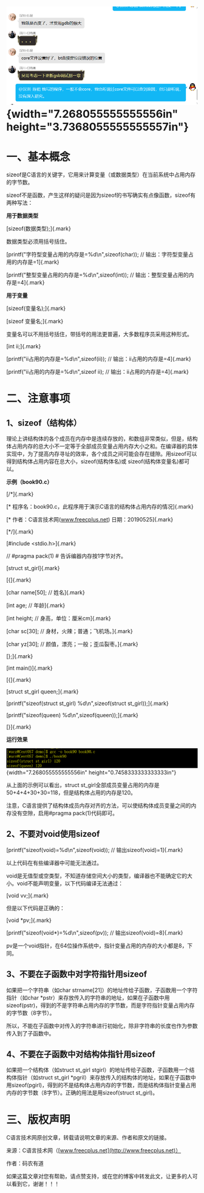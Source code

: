 # ![](/images/93/media/image1.png){width="7.268055555555556in" height="3.7368055555555557in"}

# 一、基本概念

sizeof是C语言的关键字，它用来计算变量（或数据类型）在当前系统中占用内存的字节数。

sizeof不是函数，产生这样的疑问是因为sizeof的书写确实有点像函数，sizeof有两种写法：

**用于数据类型**

[sizeof(数据类型);]{.mark}

数据类型必须用括号括住。　

[printf(\"字符型变量占用的内存是=%d\\n\",sizeof(char)); //
输出：字符型变量占用的内存是=1]{.mark}

[printf(\"整型变量占用的内存是=%d\\n\",sizeof(int)); //
输出：整型变量占用的内存是=4]{.mark}

**用于变量**

[sizeof(变量名);]{.mark}

[sizeof 变量名;]{.mark}

变量名可以不用括号括住，带括号的用法更普遍，大多数程序员采用这种形式。　

[int ii;]{.mark}

[printf(\"ii占用的内存是=%d\\n\",sizeof(ii)); //
输出：ii占用的内存是=4]{.mark}

[printf(\"ii占用的内存是=%d\\n\",sizeof ii); //
输出：ii占用的内存是=4]{.mark}

# 二、注意事项

## 1、sizeof（结构体）

理论上讲结构体的各个成员在内存中是连续存放的，和数组非常类似，但是，结构体占用内存的总大小不一定等于全部成员变量占用内存大小之和。在编译器的具体实现中，为了提高内存寻址的效率，各个成员之间可能会存在缝隙。用sizeof可以得到结构体占用内容在总大小，sizeof(结构体名)或
sizeof(结构体变量名)都可以。

**示例（book90.c）**

[/\*]{.mark}

[\* 程序名：book90.c，此程序用于演示C语言的结构体占用内存的情况]{.mark}

[\* 作者：C语言技术网(www.freecplus.net) 日期：20190525]{.mark}

[\*/]{.mark}

[#include \<stdio.h\>]{.mark}

// #pragma pack(1) \# 告诉编器内存按1字节对齐。

[struct st_girl]{.mark}

[{]{.mark}

[char name\[50\]; // 姓名]{.mark}

[int age; // 年龄]{.mark}

[int height; // 身高，单位：厘米cm]{.mark}

[char sc\[30\]; // 身材，火辣；普通；飞机场。]{.mark}

[char yz\[30\]; // 颜值，漂亮；一般；歪瓜裂枣。]{.mark}

[};]{.mark}

[int main()]{.mark}

[{]{.mark}

[struct st_girl queen;]{.mark}

[printf(\"sizeof(struct st_girl) %d\\n\",sizeof(struct
st_girl));]{.mark}

[printf(\"sizeof(queen) %d\\n\",sizeof(queen));]{.mark}

[}]{.mark}

**运行效果**

![](/images/93/media/image2.png){width="7.268055555555556in"
height="0.7458333333333333in"}

从上面的示例可以看出，struct
st_girl全部成员变量占用的内存是50+4+4+30+30=118，但是结构体占用的内存是120。

注意，C语言提供了结构体成员内存对齐的方法，可以使结构体成员变量之间的内存没有空隙，启用#pragma
pack(1)代码即可。

## 2、不要对void使用sizeof

[printf(\"sizeof(void)=%d\\n\",sizeof(void)); //
输出sizeof(void)=1]{.mark}

以上代码在有些编译器中可能无法通过。

void是无值型或空类型，不知道存储空间大小的类型，编译器也不能确定它的大小。void不能声明变量，以下代码编译无法通过：

[void vv;]{.mark}

但是以下代码是正确的：

[void \*pv;]{.mark}

[printf(\"sizeof(void\*)=%d\\n\",sizeof(pv)); //
输出sizeof(void)=8]{.mark}

pv是一个void指针，在64位操作系统中，指针变量占用的内存的大小都是8，下同。

## 3、不要在子函数中对字符指针用sizeof

如果把一个字符串（如char
strname\[21\]）的地址传给子函数，子函数用一个字符指针（如char
\*pstr）来存放传入的字符串的地址，如果在子函数中用sizeof(pstr)，得到的不是字符串占用内存的字节数，而是字符指针变量占用内存的字节数（8字节）。

所以，不能在子函数中对传入的字符串进行初始化，除非字符串的长度也作为参数传入到了子函数中。

## 4、不要在子函数中对结构体指针用sizeof

如果把一个结构体（如struct st_girl
stgirl）的地址传给子函数，子函数用一个结构体指针（如struct st_girl
\*pgril）来存放传入的结构体的地址，如果在子函数中用sizeof(pgirl)，得到的不是结构体占用内存的字节数，而是结构体指针变量占用内存的字节数（8字节）。正确的用法是用sizeof(struct
st_girl)。

# 三、版权声明

C语言技术网原创文章，转载请说明文章的来源、作者和原文的链接。

来源：C语言技术网（[www.freecplus.net](http://www.freecplus.net)）

作者：码农有道

如果这篇文章对您有帮助，请点赞支持，或在您的博客中转发此文，让更多的人可以看到它，谢谢！！！
